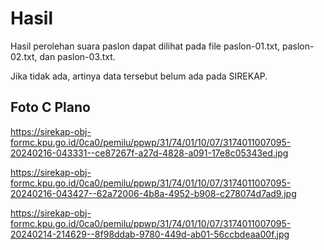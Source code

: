 # Hasil

Hasil perolehan suara paslon dapat dilihat pada file paslon-01.txt, paslon-02.txt, dan paslon-03.txt.

Jika tidak ada, artinya data tersebut belum ada pada SIREKAP.

## Foto C Plano

https://sirekap-obj-formc.kpu.go.id/0ca0/pemilu/ppwp/31/74/01/10/07/3174011007095-20240216-043331--ce87267f-a27d-4828-a091-17e8c05343ed.jpg

https://sirekap-obj-formc.kpu.go.id/0ca0/pemilu/ppwp/31/74/01/10/07/3174011007095-20240216-043427--62a72006-4b8a-4952-b908-c278074d7ad9.jpg

https://sirekap-obj-formc.kpu.go.id/0ca0/pemilu/ppwp/31/74/01/10/07/3174011007095-20240214-214629--8f98ddab-9780-449d-ab01-56ccbdeaa00f.jpg

